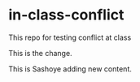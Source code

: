 # in-class-conflict
This repo for testing conflict at class


This is the change.

This is Sashoye adding new content.

